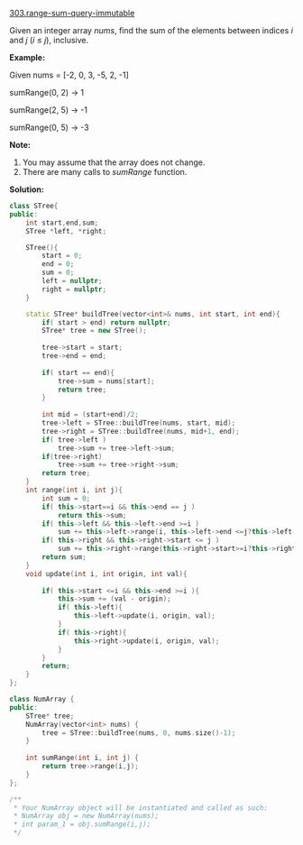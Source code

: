 [303.range-sum-query-immutable](https://leetcode.com/problems/range-sum-query-immutable/)  

Given an integer array _nums_, find the sum of the elements between indices _i_ and _j_ (_i_ ≤ _j_), inclusive.

**Example:**  

  
Given nums = \[-2, 0, 3, -5, 2, -1\]
  

  
sumRange(0, 2) -> 1
  
sumRange(2, 5) -> -1
  
sumRange(0, 5) -> -3
  

**Note:**  

1.  You may assume that the array does not change.
2.  There are many calls to _sumRange_ function.  



**Solution:**  

```cpp
class STree{
public:
    int start,end,sum;
    STree *left, *right;

    STree(){
        start = 0;
        end = 0;
        sum = 0;
        left = nullptr;
        right = nullptr;
    }

    static STree* buildTree(vector<int>& nums, int start, int end){
        if( start > end) return nullptr;
        STree* tree = new STree();
        
        tree->start = start;
        tree->end = end;
        
        if( start == end){
            tree->sum = nums[start];
            return tree;
        } 
        
        int mid = (start+end)/2;
        tree->left = STree::buildTree(nums, start, mid);
        tree->right = STree::buildTree(nums, mid+1, end);
        if( tree->left )
            tree->sum += tree->left->sum;
        if(tree->right)
            tree->sum += tree->right->sum;
        return tree;
    }
    int range(int i, int j){
        int sum = 0;
        if( this->start==i && this->end == j )
            return this->sum;
        if( this->left && this->left->end >=i )
            sum += this->left->range(i, this->left->end <=j?this->left->end:j );
        if( this->right && this->right->start <= j )
            sum += this->right->range(this->right->start>=i?this->right->start:i, j);
        return sum;
    }
    void update(int i, int origin, int val){
        
        if( this->start <=i && this->end >=i ){
            this->sum += (val - origin);
            if( this->left){
                this->left->update(i, origin, val);
            }
            if( this->right){
                this->right->update(i, origin, val);
            }
        }
        return;
    }
};

class NumArray {
public:
    STree* tree;
    NumArray(vector<int> nums) {
        tree = STree::buildTree(nums, 0, nums.size()-1);
    }
    
    int sumRange(int i, int j) {
        return tree->range(i,j);
    }
};

/**
 * Your NumArray object will be instantiated and called as such:
 * NumArray obj = new NumArray(nums);
 * int param_1 = obj.sumRange(i,j);
 */
```
      